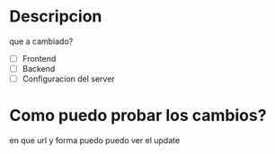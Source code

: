 # Descripcion 
que a cambiado?

- [ ] Frontend
- [ ] Backend
- [ ] Configuracion del server

# Como puedo probar los cambios?
en que url y forma puedo puedo ver el update
